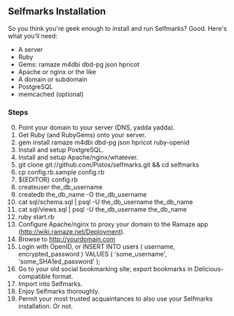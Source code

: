 ## Selfmarks Installation

So you think you're geek enough to install and run Selfmarks?  Good.
Here's what you'll need:

  * A server
  * Ruby
  * Gems: ramaze m4dbi dbd-pg json hpricot
  * Apache or nginx or the like
  * A domain or subdomain
  * PostgreSQL
  * memcached (optional)

### Steps

0. Point your domain to your server (DNS, yadda yadda).
0. Get Ruby (and RubyGems) onto your server.
1. gem install ramaze m4dbi dbd-pg json hpricot ruby-openid
2. Install and setup PostgreSQL.
3. Install and setup Apache/nginx/whatever.
4. git clone git://github.com/Pistos/selfmarks.git && cd selfmarks
5. cp config.rb.sample config.rb
6. ${EDITOR} config.rb
7. createuser the_db_username
8. createdb the_db_name -O the_db_username
9. cat sql/schema.sql | psql -U the_db_username the_db_name
10. cat sql/views.sql | psql -U the_db_username the_db_name
11. ruby start.rb
12. Configure Apache/nginx to proxy your domain to the Ramaze app (http://wiki.ramaze.net/Deployment).
13. Browse to http://yourdomain.com
14. Login with OpenID, or
      INSERT INTO users ( username, encrypted_password )
      VALUES ( 'some_username', 'some_SHA1ed_password' );
15. Go to your old social bookmarking site; export bookmarks in Delicious-compatible format.
16. Import into Selfmarks.
17. Enjoy Selfmarks thoroughly.
18. Permit your most trusted acquaintances to also use your Selfmarks installation.  Or not.
